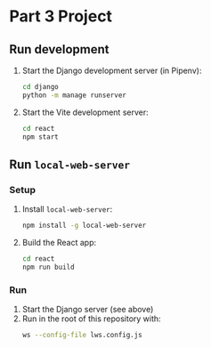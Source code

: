 # Part 3 Project

## Run development

1. Start the Django development server (in Pipenv):
   ```sh
   cd django
   python -m manage runserver
   ```
2. Start the Vite development server:
   ```sh
   cd react
   npm start
   ```

## Run `local-web-server`

### Setup

1. Install `local-web-server`:
   ```sh
   npm install -g local-web-server
   ```
2. Build the React app:
   ```sh
   cd react
   npm run build
   ```

### Run

1. Start the Django server (see above)
2. Run in the root of this repository with:
   ```sh
   ws --config-file lws.config.js
   ```
